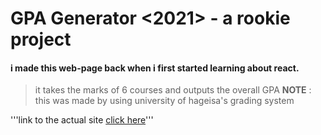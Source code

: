# GPA Generator <2021> - a rookie project
#### i made this web-page back when i first started learning about react.
 
> it takes the marks of 6 courses and outputs the overall GPA
>__NOTE__ :  this was made by using university of hageisa's grading system

'''link to the actual site <a href='https://uoh-ggen.netlify.app/'>click here</a>'''